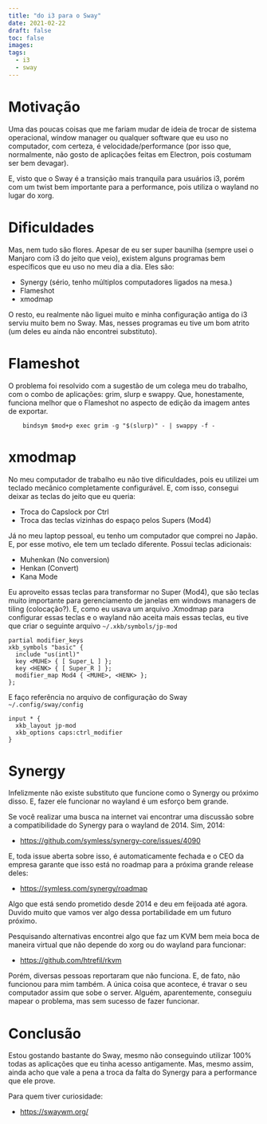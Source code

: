 ```yaml
---
title: "do i3 para o Sway"
date: 2021-02-22
draft: false
toc: false
images:
tags:
  - i3
  - sway
---
```


# Motivação

Uma das poucas coisas que me fariam mudar de ideia de trocar de sistema operacional, window manager ou qualquer software que eu uso no computador, com certeza, é velocidade/performance (por isso que, normalmente, não gosto de aplicações feitas em Electron, pois costumam ser bem devagar).

E, visto que o Sway é a transição mais tranquila para usuários i3, porém com um twist bem importante para a performance, pois utiliza o wayland no lugar do xorg.

# Dificuldades

Mas, nem tudo são flores. Apesar de eu ser super baunilha (sempre usei o Manjaro com i3 do jeito que veio), existem alguns programas bem específicos que eu uso no meu dia a dia. Eles são:

- Synergy (sério, tenho múltiplos computadores ligados na mesa.)
- Flameshot
- xmodmap

O resto, eu realmente não liguei muito e minha configuração antiga do i3 serviu muito bem no Sway. Mas, nesses programas eu tive um bom atrito (um deles eu ainda não encontrei substituto).

# Flameshot

O problema foi resolvido com a sugestão de um colega meu do trabalho, com o combo de aplicações: grim, slurp e swappy. Que, honestamente, funciona melhor que o Flameshot no aspecto de edição da imagem antes de exportar. 

```
    bindsym $mod+p exec grim -g "$(slurp)" - | swappy -f -
```

# xmodmap

No meu computador de trabalho eu não tive dificuldades, pois eu utilizei um teclado mecânico completamente configurável. E, com isso, consegui deixar as teclas do jeito que eu queria:

- Troca do Capslock por Ctrl
- Troca das teclas vizinhas do espaço pelos Supers (Mod4)

Já no meu laptop pessoal, eu tenho um computador que comprei no Japão. E, por esse motivo, ele tem um teclado diferente. Possui teclas adicionais:

- Muhenkan (No conversion)
- Henkan (Convert)
- Kana Mode

Eu aproveito essas teclas para transformar no Super (Mod4), que são teclas muito importante para gerenciamento de janelas em windows managers de tiling (colocação?). E, como eu usava um arquivo .Xmodmap para configurar essas teclas e o wayland não aceita mais essas teclas, eu tive que criar o seguinte arquivo `~/.xkb/symbols/jp-mod`

```
partial modifier_keys
xkb_symbols "basic" {
  include "us(intl)"
  key <MUHE> { [ Super_L ] };
  key <HENK> { [ Super_R ] };
  modifier_map Mod4 { <MUHE>, <HENK> };
};
```

E faço referência no arquivo de configuração do Sway `~/.config/sway/config`

```
input * {
  xkb_layout jp-mod
  xkb_options caps:ctrl_modifier
}
```

# Synergy

Infelizmente não existe substituto que funcione como o Synergy ou próximo disso. E, fazer ele funcionar no wayland é um esforço bem grande.

Se você realizar uma busca na internet vai encontrar uma discussão sobre a compatibilidade do Synergy para o wayland de 2014. Sim, 2014:

- https://github.com/symless/synergy-core/issues/4090

E, toda issue aberta sobre isso, é automaticamente fechada e o CEO da empresa garante que isso está no roadmap para a próxima grande release deles:

- https://symless.com/synergy/roadmap

Algo que está sendo prometido desde 2014 e deu em feijoada até agora. Duvido muito que vamos ver algo dessa portabilidade em um futuro próximo.

Pesquisando alternativas encontrei algo que faz um KVM bem meia boca de maneira virtual que não depende do xorg ou do wayland para funcionar: 

- https://github.com/htrefil/rkvm

Porém, diversas pessoas reportaram que não funciona. E, de fato, não funcionou para mim também. A única coisa que acontece, é travar o seu computador assim que sobe o server. Alguém, aparentemente, conseguiu mapear o problema, mas sem sucesso de fazer funcionar.

# Conclusão

Estou gostando bastante do Sway, mesmo não conseguindo utilizar 100% todas as aplicações que eu tinha acesso antigamente. Mas, mesmo assim, ainda acho que vale a pena a troca da falta do Synergy para a performance que ele prove.

Para quem tiver curiosidade:

- https://swaywm.org/


